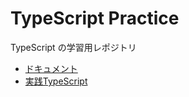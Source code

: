 # TypeScript Practice
TypeScript の学習用レポジトリ
- [ドキュメント](https://www.typescriptlang.org/docs/home.html)
- [実践TypeScript](https://www.amazon.co.jp/dp/483996937X)
